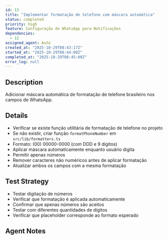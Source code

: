 ```yaml
---
id: 13
title: "Implementar formatação de telefone com máscara automática"
status: completed
priority: high
feature: Configuração de WhatsApp para Notificações
dependencies:
  - 12
assigned_agent: Auto
created_at: "2025-10-29T08:43:17Z"
started_at: "2025-10-29T08:44:00Z"
completed_at: "2025-10-29T08:45:00Z"
error_log: null
---
```


## Description

Adicionar máscara automática de formatação de telefone brasileiro nos campos de WhatsApp.

## Details

- Verificar se existe função utilitária de formatação de telefone no projeto
- Se não existir, criar função `formatPhoneNumber` em `src/lib/formatters.ts`
- Formato: (00) 00000-0000 (com DDD e 9 dígitos)
- Aplicar máscara automaticamente enquanto usuário digita
- Permitir apenas números
- Remover caracteres não numéricos antes de aplicar formatação
- Atualizar ambos os campos com a mesma formatação

## Test Strategy

- Testar digitação de números
- Verificar que formatação é aplicada automaticamente
- Confirmar que apenas números são aceitos
- Testar com diferentes quantidades de dígitos
- Verificar que placeholder corresponde ao formato esperado

## Agent Notes
